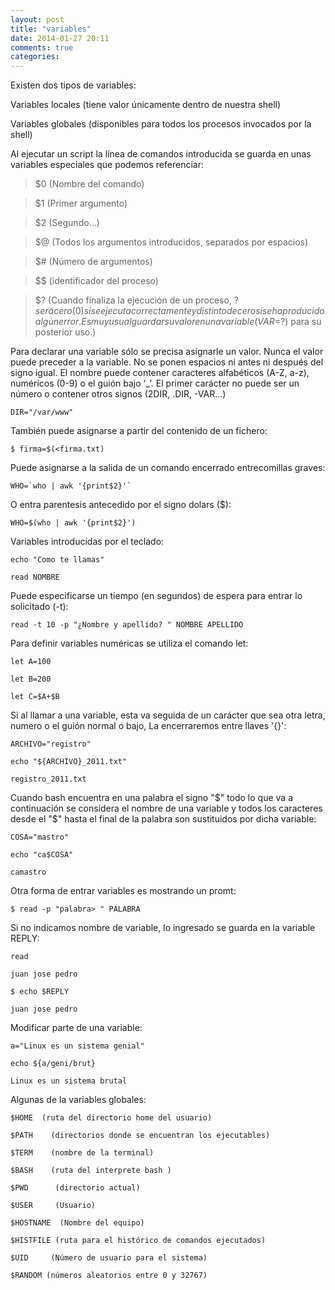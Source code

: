 ```yaml
---
layout: post
title: "variables"
date: 2014-01-27 20:11
comments: true
categories: 
---
```

Existen dos tipos de variables: 

Variables locales (tiene valor únicamente dentro de nuestra shell)

Variables globales (disponibles para todos los procesos invocados por la shell)

Al ejecutar un script la línea de comandos introducida se guarda en unas variables especiales que podemos referenciar: 

>$0 (Nombre del comando)

>$1 (Primer argumento) 

>$2 (Segundo...) 

>$@ (Todos los argumentos introducidos, separados por espacios)

>$# (Número de argumentos)

>$$ (identificador del proceso)

>$? (Cuando finaliza la ejecución de un proceso, $? será cero (0) si se ejecuta correctamente y distinto de cero si se ha producido algún error. Es muy usual guardar su valor en una variable (VAR=$?) para su posterior uso.)

Para declarar una variable sólo se precisa asignarle un valor. Nunca el valor puede preceder a la variable. No se ponen espacios ni antes ni después del signo igual. El nombre puede contener caracteres alfabéticos (A-Z, a-z), numéricos (0-9) o el guión bajo ‘_’. El primer carácter no puede ser un número o contener otros signos (2DIR, .DIR, -VAR...)

	DIR="/var/www" 

También puede asignarse a partir del contenido de un fichero: 

	$ firma=$(<firma.txt)  

Puede asignarse a la salida de un comando encerrado entrecomillas graves:

	WHO=`who | awk '{print$2}'` 

O entra parentesis antecedido por el signo dolars ($):

	WHO=$(who | awk '{print$2}') 

Variables introducidas por el teclado: 

	echo "Como te llamas" 

	read NOMBRE 

Puede especificarse un tiempo (en segundos) de espera para entrar lo solicitado (-t):

	read -t 10 -p "¿Nombre y apellido? " NOMBRE APELLIDO

Para definir variables numéricas se utiliza el comando let:

	let A=100

	let B=200 

	let C=$A+$B 

Si al llamar a una variable, esta va seguida de un carácter que sea otra letra, numero o el guión normal o bajo, La encerraremos entre llaves '{}':

	ARCHIVO="registro" 

	echo "${ARCHIVO}_2011.txt"

	registro_2011.txt

Cuando bash encuentra en una palabra el signo "$" todo lo que va a continuación se considera el nombre de una variable y todos los caracteres desde el "$" hasta el final de la palabra son sustituidos por dicha variable:

	COSA="mastro" 

	echo "ca$COSA"

	camastro

Otra forma de entrar variables es mostrando un promt:

	$ read -p "palabra> " PALABRA

Si no indicamos nombre de variable, lo ingresado se guarda en la variable REPLY: 

	read

	juan jose pedro

	$ echo $REPLY

	juan jose pedro

Modificar parte de una variable:

	a="Linux es un sistema genial" 

	echo ${a/geni/brut}

	Linux es un sistema brutal

Algunas de la variables globales:

	$HOME  (ruta del directorio home del usuario) 

	$PATH    (directorios donde se encuentran los ejecutables) 

	$TERM    (nombre de la terminal) 

	$BASH    (ruta del interprete bash )

	$PWD      (directorio actual)

	$USER     (Usuario)

	$HOSTNAME  (Nombre del equipo)

	$HISTFILE (ruta para el histórico de comandos ejecutados)

	$UID     (Número de usuario para el sistema)

	$RANDOM (números aleatorios entre 0 y 32767)

